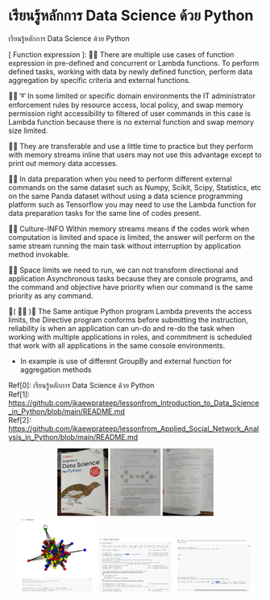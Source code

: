 # เรียนรู้หลักการ Data Science ด้วย Python
เรียนรู้หลักการ Data Science ด้วย Python

[ Function expression ]: 🧸💬 There are multiple use cases of function expression in pre-defined and concurrent or Lambda functions. To perform defined tasks, working with data by newly defined function, perform data aggregation by specific criteria and external functions. </br>

🐑💬 ➰ In some limited or specific domain environments the IT administrator enforcement rules by resource access, local policy, and swap memory permission right accessibility to filtered of user commands in this case is Lambda function because there is no external function and swap memory size limited. </br>

🐐💬 They are transferable and use a little time to practice but they perform with memory streams inline that users may not use this advantage except to print out memory data accesses. </br>

🦭💬 In data preparation when you need to perform different external commands on the same dataset such as Numpy, Scikit, Scipy, Statistics, etc on the same Panda dataset without using a data science programming platform such as Tensorflow you may need to use the Lambda function for data preparation tasks for the same line of codes present. </br>

🐯💬 Culture-INFO Within memory streams means if the codes work when computation is limited and space is limited, the answer will perform on the same stream running the main task without interruption by application method invokable. </br>

🦤💬 Space limits we need to run, we can not transform directional and application Asynchronous tasks because they are console programs, and the command and objective have priority when our command is the same priority as any command. </br>

💃( 👩‍🏫 )💬 The Same antique Python program Lambda prevents the access limits, the Directive program conforms before submitting the instruction, reliability is when an application can un-do and re-do the task when working with multiple applications in roles, and commitment is scheduled that work with all applications in the same console environments. 
* In example is use of different GroupBy and external function for aggregation methods

Ref[0]: เรียนรู้หลักการ Data Science ด้วย Python </br>
Ref[1]: https://github.com/jkaewprateep/lessonfrom_Introduction_to_Data_Science_in_Python/blob/main/README.md </br>
Ref[2]: https://github.com/jkaewprateep/lessonfrom_Applied_Social_Network_Analysis_in_Python/blob/main/README.md </br>

<p align="center" width="100%">
    <img width="20%" src="https://github.com/jkaewprateep/Reading-notes/blob/main/0034.jpg"> 
    <img width="20%" src="https://github.com/jkaewprateep/Reading-notes/blob/main/0035.jpg"> 
    <img width="20%" src="https://github.com/jkaewprateep/Reading-notes/blob/main/0036.jpg"> </br>
    <img width="30%" src="https://github.com/jkaewprateep/Reading-notes/blob/main/0037.jpg"> 
    <img width="30%" src="https://github.com/jkaewprateep/Reading-notes/blob/main/0038.jpg">  
    <img width="30%" src="https://github.com/jkaewprateep/Reading-notes/blob/main/0039.jpg">  
</p>
